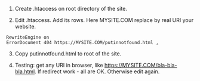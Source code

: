 1. Create .htaccess on root directory of the site.

2. Edit .htaccess. Add its rows. Here MYSITE.COM replace by real URI your website.

```
RewriteEngine on
ErrorDocument 404 https://MYSITE.COM/putinnotfound.html , 
```

3. Copy putinnotfound.html to root of the site.

4. Testing: get any URI in browser, like https://MYSITE.COM/bla-bla-bla.html. If redirect work - all are OK. Otherwise edit again.
